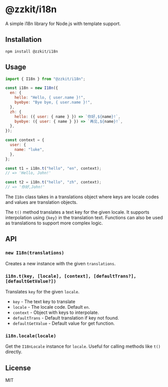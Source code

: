 # @zzkit/i18n

A simple i18n library for Node.js with template support.

## Installation

```
npm install @zzkit/i18n
```

## Usage

```js
import { I18n } from "@zzkit/i18n";

const i18n = new I18n({
  en: {
    hello: "Hello, { user.name }!",
    byebye: "Bye bye, { user.name }!",
  },
  zh: {
    hello: ({ user: { name } }) => `你好,${name}!`,
    byebye: ({ user: { name } }) => `再见,${name}!`,
  },
});

const context = {
  user: {
    name: "luke",
  },
};

const t1 = i18n.t("hello", "en", context);
// => 'Hello, John!'

const t2 = i18n.t("hello", "zh", context);
// => '你好,John!'
```

The `I18n` class takes in a translations object where keys are locale codes and values are translation objects.

The `t()` method translates a text key for the given locale. It supports interpolation using `{key}` in the translation text. Functions can also be used as translations to support more complex logic.

## API

### `new I18n(translations)`

Creates a new instance with the given `translations`.

### `i18n.t(key, [locale], [context], [defaultTrans?], [defaultGetValue?])`

Translates `key` for the given `locale`.

- `key` - The text key to translate
- `locale` - The locale code. Default `en`.
- `context` - Object with keys to interpolate.
- `defaultTrans` - Default translation if key not found.
- `defaultGetValue` - Default value for get function.

### `i18n.locale(locale)`

Get the `I18nLocale` instance for `locale`. Useful for calling methods like `t()` directly.

## License

MIT

